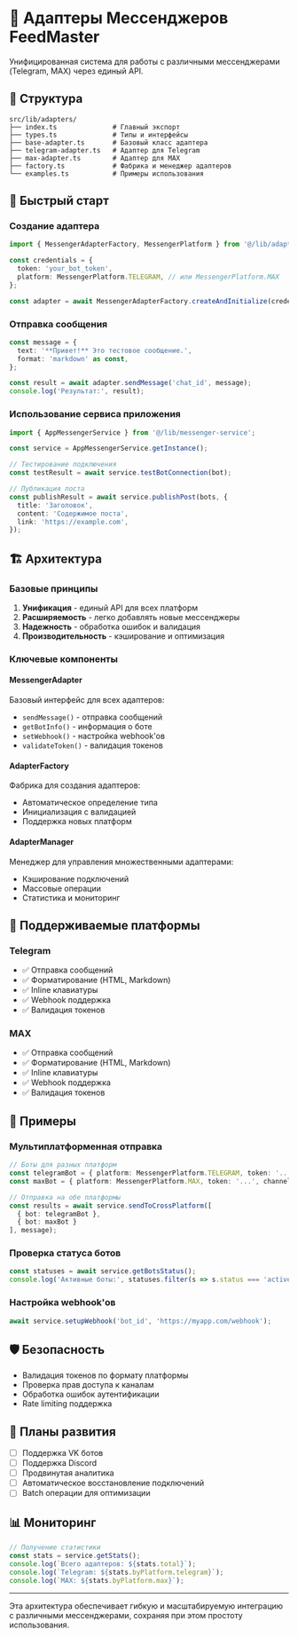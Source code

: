 # 🤖 Адаптеры Мессенджеров FeedMaster

Унифицированная система для работы с различными мессенджерами (Telegram, MAX) через единый API.

## 📁 Структура

```
src/lib/adapters/
├── index.ts              # Главный экспорт
├── types.ts              # Типы и интерфейсы
├── base-adapter.ts       # Базовый класс адаптера
├── telegram-adapter.ts   # Адаптер для Telegram
├── max-adapter.ts        # Адаптер для MAX
├── factory.ts            # Фабрика и менеджер адаптеров
└── examples.ts           # Примеры использования
```

## 🚀 Быстрый старт

### Создание адаптера

```typescript
import { MessengerAdapterFactory, MessengerPlatform } from '@/lib/adapters';

const credentials = {
  token: 'your_bot_token',
  platform: MessengerPlatform.TELEGRAM, // или MessengerPlatform.MAX
};

const adapter = await MessengerAdapterFactory.createAndInitialize(credentials);
```

### Отправка сообщения

```typescript
const message = {
  text: '**Привет!** Это тестовое сообщение.',
  format: 'markdown' as const,
};

const result = await adapter.sendMessage('chat_id', message);
console.log('Результат:', result);
```

### Использование сервиса приложения

```typescript
import { AppMessengerService } from '@/lib/messenger-service';

const service = AppMessengerService.getInstance();

// Тестирование подключения
const testResult = await service.testBotConnection(bot);

// Публикация поста
const publishResult = await service.publishPost(bots, {
  title: 'Заголовок',
  content: 'Содержимое поста',
  link: 'https://example.com',
});
```

## 🏗️ Архитектура

### Базовые принципы

1. **Унификация** - единый API для всех платформ
2. **Расширяемость** - легко добавлять новые мессенджеры
3. **Надежность** - обработка ошибок и валидация
4. **Производительность** - кэширование и оптимизация

### Ключевые компоненты

#### MessengerAdapter
Базовый интерфейс для всех адаптеров:
- `sendMessage()` - отправка сообщений
- `getBotInfo()` - информация о боте
- `setWebhook()` - настройка webhook'ов
- `validateToken()` - валидация токенов

#### AdapterFactory
Фабрика для создания адаптеров:
- Автоматическое определение типа
- Инициализация с валидацией
- Поддержка новых платформ

#### AdapterManager
Менеджер для управления множественными адаптерами:
- Кэширование подключений
- Массовые операции
- Статистика и мониторинг

## 🔧 Поддерживаемые платформы

### Telegram
- ✅ Отправка сообщений
- ✅ Форматирование (HTML, Markdown)
- ✅ Inline клавиатуры
- ✅ Webhook поддержка
- ✅ Валидация токенов

### MAX
- ✅ Отправка сообщений
- ✅ Форматирование (HTML, Markdown)
- ✅ Inline клавиатуры
- ✅ Webhook поддержка
- ✅ Валидация токенов

## 📝 Примеры

### Мультиплатформенная отправка

```typescript
// Боты для разных платформ
const telegramBot = { platform: MessengerPlatform.TELEGRAM, token: '...', channelId: '@channel' };
const maxBot = { platform: MessengerPlatform.MAX, token: '...', channelId: '123456' };

// Отправка на обе платформы
const results = await service.sendToCrossPlatform([
  { bot: telegramBot },
  { bot: maxBot }
], message);
```

### Проверка статуса ботов

```typescript
const statuses = await service.getBotsStatus();
console.log('Активные боты:', statuses.filter(s => s.status === 'active'));
```

### Настройка webhook'ов

```typescript
await service.setupWebhook('bot_id', 'https://myapp.com/webhook');
```

## 🛡️ Безопасность

- Валидация токенов по формату платформы
- Проверка прав доступа к каналам
- Обработка ошибок аутентификации
- Rate limiting поддержка

## 🔮 Планы развития

- [ ] Поддержка VK ботов
- [ ] Поддержка Discord
- [ ] Продвинутая аналитика
- [ ] Автоматическое восстановление подключений
- [ ] Batch операции для оптимизации

## 📊 Мониторинг

```typescript
// Получение статистики
const stats = service.getStats();
console.log(`Всего адаптеров: ${stats.total}`);
console.log(`Telegram: ${stats.byPlatform.telegram}`);
console.log(`MAX: ${stats.byPlatform.max}`);
```

---

Эта архитектура обеспечивает гибкую и масштабируемую интеграцию с различными мессенджерами, сохраняя при этом простоту использования.